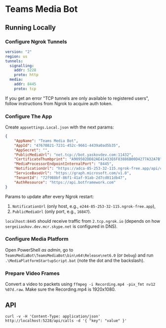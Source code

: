 # Teams Media Bot

## Running Locally

### Configure Ngrok Tunnels

```yaml
version: "2"
region: us
tunnels:
  signalling:
    addr: 5228
    proto: http
  media:
    addr: 8445
    proto: tcp
```

If you get an error "TCP tunnels are only available to registered users", follow instructions from Ngrok to acquire auth
token.

### Configure The App

Create `appsettings.Local.json` with the next params:

```json
{
    "AppName": "Teams Media Bot",
    "AppId": "47670821-7231-452c-9661-4439a0ad5b35",
    "AppSecret": "",
    "PublicMediaUrl": "net.tcp://bot.yaskovdev.com:11432",
    "CertificateThumbprint": "A909502DD82AE41433E6F83886B00D4277A32A7B",
    "MediaProcessorEndpointInternalPort": "8445",
    "NotificationUrl": "https://adca-85-253-32-115.ngrok-free.app/api/calls",
    "ServiceBaseUrl": "https://graph.microsoft.com/v1.0",
    "TenantId": "72f988bf-86f1-41af-91ab-2d7cd011db47",
    "AuthResource": "https://api.botframework.com"
}
```

Params to update after every Ngrok restart:

1. `NotificationUrl` (only host, e.g., `e244-85-253-32-115.ngrok-free.app`),
2. `PublicMediaUrl` (only port, e.g., `16847`).

`localhost:8445` should receive traffic from `2.tcp.ngrok.io` (depends on how `sergeiiaskov.dev.mcr.skype.net` is
configured in DNS).

### Configure Media Platform

Open PowerShell *as admin*, go to `TeamsMediaBot\TeamsMediaBot\bin\x64\Release\net6.0` (or `Debug`) and
run `.\MediaPlatformStartupScript.bat` (note the dot and the backslash).

### Prepare Video Frames

Convert a video to packets using `ffmpeg -i Recording.mp4 -pix_fmt nv12 %07d.raw`. Make sure the Recording.mp4 is
1920x1080.

## API

```shell
curl -v -H 'Content-Type: application/json' http://localhost:5228/api/calls -d '{ "key": "value" }'
```
